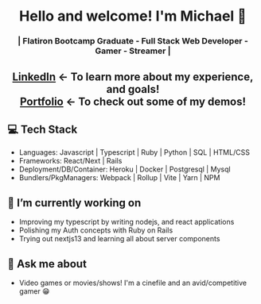 <h1 align="center">
	Hello and welcome! I'm Michael 👋
</h1>

<h3 align="center">
	| Flatiron Bootcamp Graduate - Full Stack Web Developer - Gamer - Streamer |
</h3>

<h2 align="center"><a href="https://www.linkedin.com/in/michael-muniz94/">LinkedIn</a> <- To learn more about my experience, and goals!<br><a href="https://michaelm3.github.io">Portfolio</a> <- To check out some of my demos!</h2>

## 💻 Tech Stack
* Languages: Javascript | Typescript | Ruby | Python | SQL | HTML/CSS
* Frameworks: React/Next | Rails
* Deployment/DB/Container: Heroku | Docker | Postgresql | Mysql
* Bundlers/PkgManagers: Webpack | Rollup | Vite | Yarn | NPM

## 🔭 I’m currently working on
* Improving my typescript by writing nodejs, and react applications
* Polishing my Auth concepts with Ruby on Rails
* Trying out nextjs13 and learning all about server components

## 💬 Ask me about
* Video games or movies/shows! I'm a cinefile and an avid/competitive gamer 😁

<!--
**MichaelM3/michaelm3** is a ✨ _special_ ✨ repository because its `README.md` (this file) appears on your GitHub profile.

Here are some ideas to get you started:

- 🔭 I’m currently working on ...
- 🌱 I’m currently learning ...
- 👯 I’m looking to collaborate on ...
- 🤔 I’m looking for help with ...
- 💬 Ask me about ...
- 📫 How to reach me: ...
- 😄 Pronouns: ...
- ⚡ Fun fact: ...
-->

